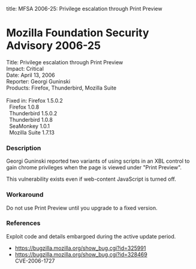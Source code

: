 title: MFSA 2006-25: Privilege escalation through Print Preview

<h1>Mozilla Foundation Security Advisory 2006-25</h1>

<p><span class="label">Title:</span>      Privilege escalation through Print Preview<br/>
<span class="label">Impact:</span>     Critical<br/>
<span class="label">Date:</span>       April 13, 2006<br/>
<span class="label">Reporter:</span>   Georgi Guninski<br/>
<span class="label">Products:</span>   Firefox, Thunderbird, Mozilla Suite<br/>
<br/>
<span class="label">Fixed in:</span>   Firefox 1.5.0.2<br/>
<span class="label">&#160;</span>      Firefox 1.0.8<br/>
<span class="label">&#160;</span>      Thunderbird 1.5.0.2<br/>
<span class="label">&#160;</span>      Thunderbird 1.0.8<br/>
<span class="label">&#160;</span>      SeaMonkey 1.0.1<br/>
<span class="label">&#160;</span>      Mozilla Suite 1.7.13</p>

<h3>Description</h3>

<p>Georgi Guninski reported two variants of using scripts in an XBL control
to gain chrome privileges when the page is viewed under "Print Preview".</p>

<p>This vulnerability exists even if web-content JavaScript is turned off.</p>

<h3>Workaround</h3>

<p>Do not use Print Preview until you upgrade to a fixed version.</p>

<h3>References</h3>

<p>Exploit code and details embargoed during the active update period.</p>

<ul>
<li><a href="https://bugzilla.mozilla.org/show_bug.cgi?id=325991">
https://bugzilla.mozilla.org/show_bug.cgi?id=325991</a></li>
<li><a href="https://bugzilla.mozilla.org/show_bug.cgi?id=328469">
https://bugzilla.mozilla.org/show_bug.cgi?id=328469</a><br/>
CVE-2006-1727</li>
</ul>



